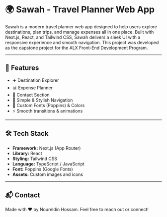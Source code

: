 # 🌍 Sawah - Travel Planner Web App

Sawah is a modern travel planner web app designed to help users explore destinations, plan trips, and manage expenses all in one place. Built with Next.js, React, and Tailwind CSS, Sawah delivers a sleek UI with a responsive experience and smooth navigation. This project was developed as the capstone project for the ALX Front-End Development Program.

---

## 🚀 Features

- ✈️ Destination Explorer  
- 📊 Expense Planner  
- 📩 Contact Section  
- 🧭 Simple & Stylish Navigation  
- 🎨 Custom Fonts (Poppins) & Colors  
- ⚡ Smooth transitions & animations  

---

## 🛠️ Tech Stack

- **Framework:** Next.js (App Router)
- **Library:** React
- **Styling:** Tailwind CSS
- **Language:** TypeScript / JavaScript
- **Font:** Poppins (Google Fonts)
- **Assets:** Custom images and icons

---

## 📬 Contact
Made with ❤️ by Noureldin Hossam. Feel free to reach out or connect!


